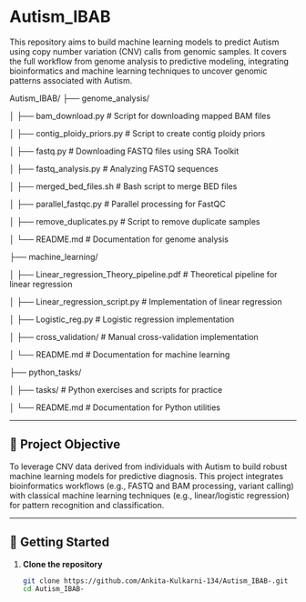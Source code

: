 # Autism_IBAB

This repository aims to build machine learning models to predict Autism using copy number variation (CNV) calls from genomic samples. It covers the full workflow from genome analysis to predictive modeling, integrating bioinformatics and machine learning techniques to uncover genomic patterns associated with Autism.

Autism_IBAB/
├── genome_analysis/

│ ├── bam_download.py # Script for downloading mapped BAM files

│ ├── contig_ploidy_priors.py # Script to create contig ploidy priors

│ ├── fastq.py # Downloading FASTQ files using SRA Toolkit

│ ├── fastq_analysis.py # Analyzing FASTQ sequences

│ ├── merged_bed_files.sh # Bash script to merge BED files

│ ├── parallel_fastqc.py # Parallel processing for FastQC

│ ├── remove_duplicates.py # Script to remove duplicate samples

│ └── README.md # Documentation for genome analysis


├── machine_learning/

│ ├── Linear_regression_Theory_pipeline.pdf # Theoretical pipeline for linear regression

│ ├── Linear_regression_script.py # Implementation of linear regression

│ ├── Logistic_reg.py # Logistic regression implementation

│ ├── cross_validation/ # Manual cross-validation implementation

│ └── README.md # Documentation for machine learning


├── python_tasks/

│ ├── tasks/ # Python exercises and scripts for practice

│ └── README.md # Documentation for Python utilities


---

## 🎯 Project Objective

To leverage CNV data derived from individuals with Autism to build robust machine learning models for predictive diagnosis. This project integrates bioinformatics workflows (e.g., FASTQ and BAM processing, variant calling) with classical machine learning techniques (e.g., linear/logistic regression) for pattern recognition and classification.

---

## 🚀 Getting Started

1. **Clone the repository**
   ```bash
   git clone https://github.com/Ankita-Kulkarni-134/Autism_IBAB-.git
   cd Autism_IBAB-
